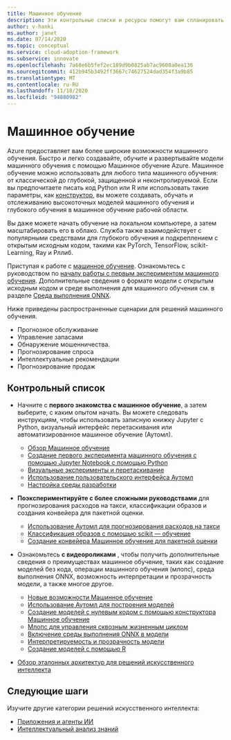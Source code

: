 ```yaml
---
title: Машинное обучение
description: Эти контрольные списки и ресурсы помогут вам спланировать разработку и развертывание приложений.
author: v-hanki
ms.author: janet
ms.date: 07/14/2020
ms.topic: conceptual
ms.service: cloud-adoption-framework
ms.subservice: innovate
ms.openlocfilehash: 7a68e6b5fef2ec189d9b0825ab7ac9608a0ea136
ms.sourcegitcommit: 412b945b3492ff3667c74627524dad354f3a9b85
ms.translationtype: MT
ms.contentlocale: ru-RU
ms.lasthandoff: 11/18/2020
ms.locfileid: "94880982"
---
```

<!-- cSpell:ignore scikit RLlib ONNX Jupyter -->

# <a name="machine-learning"></a>Машинное обучение

Azure предоставляет вам более широкие возможности машинного обучения. Быстро и легко создавайте, обучите и развертывайте модели машинного обучения с помощью Машинное обучение Azure. Машинное обучение можно использовать для любого типа машинного обучения: от классической до глубокой, защищенной и неконтролируемой. Если вы предпочитаете писать код Python или R или использовать такие параметры, как [конструктор](/azure/machine-learning/tutorial-designer-automobile-price-train-score), вы можете создавать, обучать и отслеживанию высокоточных моделей машинного обучения и глубокого обучения в машинное обучение рабочей области.

Вы даже можете начать обучение на локальном компьютере, а затем масштабировать его в облако. Служба также взаимодействует с популярными средствами для глубокого обучения и подкреплением с открытым исходным кодом, такими как PyTorch, TensorFlow, scikit-Learning, Ray и Рллиб.

Приступая к работе с [машинное обучение](/azure/machine-learning/). Ознакомьтесь с руководством по [началу работы с первым экспериментом машинного обучения](/azure/machine-learning/tutorial-1st-experiment-sdk-setup). Дополнительные сведения о формате модели с открытым исходным кодом и среде выполнения для машинного обучения см. в разделе [Среда выполнения ONNX](http://onnxruntime.ai).

Ниже приведены распространенные сценарии для решений машинного обучения.

- Прогнозное обслуживание
- Управление запасами
- Обнаружение мошенничества.
- Прогнозирование спроса
- Интеллектуальные рекомендации
- Прогнозирование продаж

## <a name="checklist"></a>Контрольный список

- Начните с **первого знакомства с машинное обучение**, а затем выберите, с каким опытом начать. Вы можете следовать инструкциям, чтобы использовать записную книжку Jupyter с Python, визуальный интерфейс перетаскивания или автоматизированное машинное обучение (Аутомл).

  - [Обзор Машинное обучение](/azure/machine-learning/overview-what-is-azure-ml)
  - [Создание первого эксперимента машинного обучения с помощью Jupyter Notebook с помощью Python](/azure/machine-learning/tutorial-1st-experiment-sdk-setup)
  - [Визуальные эксперименты и перетаскивание](/azure/machine-learning/tutorial-designer-automobile-price-train-score)
  - [Использование пользовательского интерфейса Аутомл](/azure/machine-learning/tutorial-first-experiment-automated-ml)
  - [Настройка среды разработки](/azure/machine-learning/how-to-configure-environment)

- **Поэкспериментируйте с более сложными руководствами** для прогнозирования расходов на такси, классификации образов и создания конвейера для пакетной оценки.

  - [Использование Аутомл для прогнозирования расходов на такси](/azure/machine-learning/tutorial-auto-train-models)
  - [Классификация образов с помощью scikit — обучение](/azure/machine-learning/tutorial-train-models-with-aml)
  - [Создание конвейера Машинное обучение для пакетной оценки](/azure/machine-learning/tutorial-pipeline-batch-scoring-classification)

- Ознакомьтесь **с видеороликами** , чтобы получить дополнительные сведения о преимуществах машинное обучение, таких как создание моделей без кода, операции машинного обучения (млопс), среда выполнения ONNX, возможность интерпретации и прозрачность модели, а также многое другое.

  - [Новые возможности Машинное обучение](https://channel9.msdn.com/Shows/AI-Show/Allup-Azure-ML)
  - [Использование Аутомл для построения моделей](https://aka.ms/automlvideo)
  - [Создание моделей с нулевым кодом с помощью конструктора Машинное обучение](https://aka.ms/studioanddesigner)
  - [Млопс для управления сквозным жизненным циклом](https://aka.ms/mlopsvideo)
  - [Включение среды выполнения ONNX в модели](https://www.youtube.com/watch?v=qy7X2JGLUC4)
  - [Интерпретируемость и прозрачность модели](https://aka.ms/azuremlinterpret)
  - [Создание моделей с помощью R](https://aka.ms/Rmodels)

- [Обзор эталонных архитектур для решений искусственного интеллекта](/azure/architecture/browse/#ai--machine-learning)

## <a name="next-steps"></a>Следующие шаги

Изучите другие категории решений искусственного интеллекта:

- [Приложения и агенты ИИ](./ai-applications.md)
- [Интеллектуальный анализ знаний](./knowledge-mining.md)

